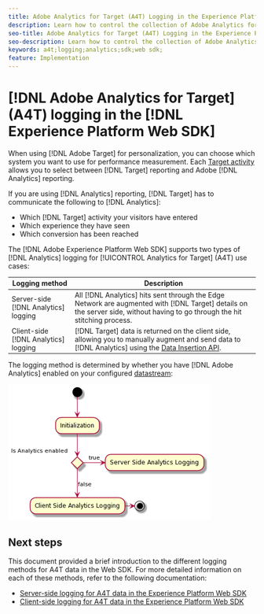 ```yaml
---
title: Adobe Analytics for Target (A4T) Logging in the Experience Platform Web SDK
description: Learn how to control the collection of Adobe Analytics for Target (A4T) data using the Experience Platform Web SDK.
seo-title: Adobe Analytics for Target (A4T) Logging in the Experience Platform Web SDK
seo-description: Learn how to control the collection of Adobe Analytics for Target (A4T) data using the Experience Platform Web SDK.
keywords: a4t;logging;analytics;sdk;web sdk;
feature: Implementation
---
```

# [!DNL Adobe Analytics for Target] (A4T) logging in the [!DNL Experience Platform Web SDK]

When using [!DNL Adobe Target] for personalization, you can choose which system you want to use for performance measurement. Each [Target activity](https://experienceleague.adobe.com/docs/target/using/activities/target-activities-guide.html) allows you to select between [!DNL Target] reporting and Adobe [!DNL Analytics] reporting. 

If you are using [!DNL Analytics] reporting, [!DNL Target] has to communicate the following to [!DNL Analytics]:

* Which [!DNL Target] activity your visitors have entered
* Which experience they have seen
* Which conversion has been reached

The [!DNL Adobe Experience Platform Web SDK] supports two types of [!DNL Analytics] logging for [!UICONTROL Analytics for Target] (A4T) use cases:

| Logging method | Description |
| --- | --- |
| Server-side [!DNL Analytics] logging | All [!DNL Analytics] hits sent through the Edge Network are augmented with [!DNL Target] details on the server side, without having to go through the hit stitching process.  | 
| Client-side [!DNL Analytics] logging | [!DNL Target] data is returned on the client side, allowing you to manually augment and send data to [!DNL Analytics] using the [Data Insertion API](https://experienceleague.adobe.com/docs/analytics/import/c-data-insertion-api.html).| 

The logging method is determined by whether you have [!DNL Adobe Analytics] enabled on your configured [datastream](https://experienceleague.adobe.com/en/docs/experience-platform/datastreams/overview):

![Logging method decision flow](/help/dev/implement/a4t/assets/analytics-logging.png)

## Next steps

This document provided a brief introduction to the different logging methods for A4T data in the Web SDK. For more detailed information on each of these methods, refer to the following documentation:

* [Server-side logging for A4T data in the Experience Platform Web SDK](/help/dev/implement/a4t/client-side-logging.md)
* [Client-side logging for A4T data in the Experience Platform Web SDK](/help/dev/implement/a4t/client-side-logging.md)